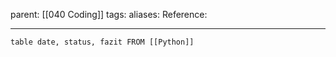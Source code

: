 parent: [[040 Coding]]
tags: 
aliases: 
Reference:

---


```dataview
table date, status, fazit FROM [[Python]]
```


